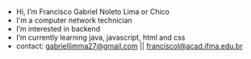 - Hi, I’m Francisco Gabriel Noleto Lima or Chico
- I'm a computer network technician
- I’m interested in backend  
- I’m currently learning java, javascript, html and css
- contact: gabriellimma27@gmail.com || franciscol@acad.ifma.edu.br

<!---
Chico06/Chico06 is a ✨ special ✨ repository because its `README.md` (this file) appears on your GitHub profile.
You can click the Preview link to take a look at your changes.
--->
